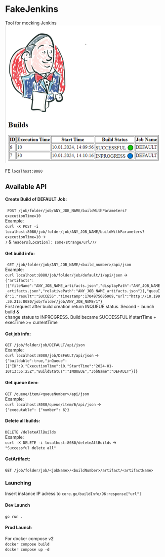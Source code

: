 # FakeJenkins
Tool for mocking Jenkins  
![Screenshot](screenshot.png)  

FE ```localhost:8080```  

## Available API
#### Create Build of DEFAULT Job:  
``` POST /job/folder/job/ANY_JOB_NAME/buildWithParameters?executionTime=10```  
Example:  
```curl -X POST -i localhost:8080/job/folder/job/ANY_JOB_NAME/buildWithParameters?executionTime=10``` ->  
```7``` & ```headers[Location]: some/strange/url/7/```  

#### Get build info:  
``` GET /job/folder/job/ANY_JOB_NAME/<build_number>/api/json```  
Example:  
```curl localhost:8080/job/folder/job/default/1/api/json``` ->   
```{"artifacts":[{"fileName":"ANY_JOB_NAME_artifacts.json","displayPath":"ANY_JOB_NAME_artifacts.json","relativePath":"ANY_JOB_NAME_artifacts.json"}],"queuId":1,"result":"SUCCESS","timestamp":1704975685909,"url":"http://10.199.30.215:8080/job/folder/job/ANY_JOB_NAME/1"}```   
First request after build creation return INQUEUE status. Second - launch build &  
change status to INPROGRESS. Build became SUCCESSFUL if startTime + execTime >= currentTime  

#### Get job info:
```GET /job/folder/job/DEFAULT/api/json```  
Example:  
```curl localhost:8080/job/DEFAULT/api/json``` ->   
```{"buildable":true,"inQueue":[{"ID":9,"ExecutionTime":10,"StartTime":"2024-01-10T13:55:25Z","BuildStatus":"INQUEUE","JobName":"DEFAULT"}]}```  

#### Get queue item:
```GET /queue/item/<queueNumber>/api/json```  
Example:  
```curl localhost:8080/queue/item/6/api/json``` ->   
```{"executable": {"number": 6}}```  

#### Delete all builds:  
```DELETE /deleteAllBuilds```  
Example:   
```curl -X DELETE -i localhost:8080/deleteAllBuilds``` ->  
```"Successful delete all"```  

#### GetArtifact:
```GET /job/folder/job/<jobName>/<buildNumber>/artifact/<artifactName>```

### Launching
Insert instance IP adress to ```core.go/buildInfo/96:response["url"]```  

#### Dev Launch
```go run .```  

#### Prod Launch
For docker compose v2  
```docker compose build```  
```docker compose up -d```  
  
